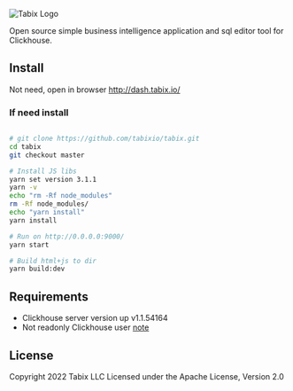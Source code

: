 ![Tabix Logo](https://tabix.io/img/LogoTabix22Icon.png?utm_source=git)

Open source simple business intelligence application and sql editor tool for Clickhouse.

## Install

Not need, open in browser http://dash.tabix.io/

### If need install

```bash

# git clone https://github.com/tabixio/tabix.git
cd tabix
git checkout master

# Install JS libs 
yarn set version 3.1.1
yarn -v
echo "rm -Rf node_modules"
rm -Rf node_modules/
echo "yarn install"
yarn install

# Run on http://0.0.0.0:9000/  
yarn start

# Build html+js to dir 
yarn build:dev


```

## Requirements

* Clickhouse server version up v1.1.54164
* Not readonly Clickhouse user [note](https://tabix.io/doc/Requirements/#note)

## License

Copyright 2022 Tabix LLC Licensed under the Apache License, Version 2.0
